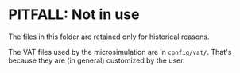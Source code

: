 # PITFALL: Not in use

The files in this folder are retained only for historical reasons.

The VAT files used by the microsimulation are in `config/vat/`.
That's because they are (in general) customized by the user.
